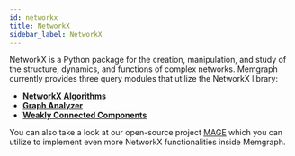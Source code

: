```yaml
---
id: networkx
title: NetworkX
sidebar_label: NetworkX
---
```


NetworkX is a Python package for the creation, manipulation, and study of the structure,
dynamics, and functions of complex networks. Memgraph currently provides three query modules
that utilize the NetworkX library:
* **[NetworkX Algorithms](https://memgraph.com/docs/mage/query-modules/python/nxalg)**
* **[Graph Analyzer](https://memgraph.com/docs/mage/query-modules/python/graph-analyzer)**
* **[Weakly Connected Components](https://memgraph.com/docs/mage/query-modules/cpp/weakly-connected-components)**

You can also take a look at our open-source project [MAGE](https://memgraph.com/docs/mage) which you can utilize to implement even more NetworkX functionalities inside Memgraph.